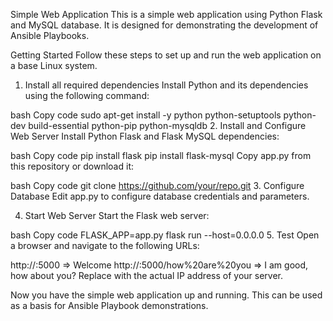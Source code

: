Simple Web Application
This is a simple web application using Python Flask and MySQL database. It is designed for demonstrating the development of Ansible Playbooks.

Getting Started
Follow these steps to set up and run the web application on a base Linux system.

1. Install all required dependencies
Install Python and its dependencies using the following command:

bash
Copy code
sudo apt-get install -y python python-setuptools python-dev build-essential python-pip python-mysqldb
2. Install and Configure Web Server
Install Python Flask and Flask MySQL dependencies:

bash
Copy code
pip install flask
pip install flask-mysql
Copy app.py from this repository or download it:

bash
Copy code
git clone https://github.com/your/repo.git
3. Configure Database
Edit app.py to configure database credentials and parameters.

4. Start Web Server
Start the Flask web server:

bash
Copy code
FLASK_APP=app.py flask run --host=0.0.0.0
5. Test
Open a browser and navigate to the following URLs:

http://<IP>:5000 => Welcome
http://<IP>:5000/how%20are%20you => I am good, how about you?
Replace <IP> with the actual IP address of your server.

Now you have the simple web application up and running. This can be used as a basis for Ansible Playbook demonstrations.
